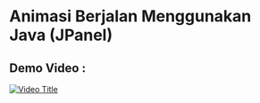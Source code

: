 # Animasi Berjalan Menggunakan Java (JPanel)

## Demo Video :
[![Video Title](https://img.youtube.com/vi/-_sKYp1PQgo/0.jpg)](https://youtu.be/-_sKYp1PQgo)
